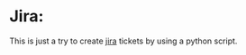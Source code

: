 Jira:
====

This is just a try to create [jira](http://en.wikipedia.org/wiki/JIRA) tickets by using a python script. 

